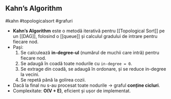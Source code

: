 ## Kahn’s Algorithm  
#kahn #topologicalsort #grafuri

- **Kahn’s Algorithm** este o metodă iterativă pentru [[Topological Sort]] pe un [[DAG]], folosind o [[queue]] și calculul gradului de intrare pentru fiecare nod.
- Pași:
  1. Se calculează **in-degree-ul** (numărul de muchii care intră) pentru fiecare nod.
  2. Se adaugă în coadă toate nodurile cu `in-degree = 0`.
  3. Se extrage din coadă, se adaugă în ordonare, și se reduce in-degree la vecini.
  4. Se repetă până la golirea cozii.
- Dacă la final nu s-au procesat toate nodurile → graful **conține cicluri**.
- Complexitate: **O(V + E)**, eficient și ușor de implementat.


